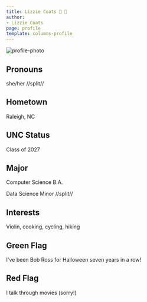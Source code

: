 ```yaml
---
title: Lizzie Coats 🌿 🌸
author:
- Lizzie Coats
page: profile
template: columns-profile
---
```


![profile-photo](.../.../.../static/profile-photos/escoats.jpg)


## Pronouns
she/her
//split//

## Hometown
Raleigh, NC

## UNC Status
Class of 2027

## Major
Computer Science B.A.

Data Science Minor
//split//

## Interests
Violin, cooking, cycling, hiking

## Green Flag
I've been Bob Ross for Halloween seven years in a row!

## Red Flag
I talk through movies (sorry!)